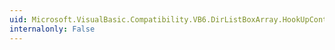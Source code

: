 ```yaml
---
uid: Microsoft.VisualBasic.Compatibility.VB6.DirListBoxArray.HookUpControlEvents(System.Object)
internalonly: False
---
```

